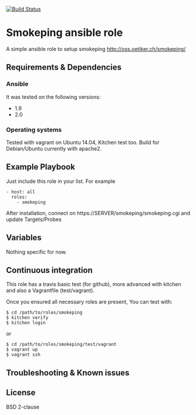 [![Build Status](https://travis-ci.org/juju4/ansible-smokeping.svg?branch=master)](https://travis-ci.org/juju4/ansible-smokeping)
# Smokeping ansible role

A simple ansible role to setup smokeping
http://oss.oetiker.ch/smokeping/

## Requirements & Dependencies

### Ansible
It was tested on the following versions:
 * 1.9
 * 2.0

### Operating systems

Tested with vagrant on Ubuntu 14.04, Kitchen test too.
Build for Debian/Ubuntu currently with apache2.

## Example Playbook

Just include this role in your list.
For example

```
- host: all
  roles:
    - smokeping
```

After installation, connect on https://SERVER/smokeping/smokeping.cgi
and update Targets/Probes

## Variables

Nothing specific for now.

## Continuous integration

This role has a travis basic test (for github), more advanced with kitchen and also a Vagrantfile (test/vagrant).

Once you ensured all necessary roles are present, You can test with:
```
$ cd /path/to/roles/smokeping
$ kitchen verify
$ kitchen login
```
or
```
$ cd /path/to/roles/smokeping/test/vagrant
$ vagrant up
$ vagrant ssh
```

## Troubleshooting & Known issues


## License

BSD 2-clause

